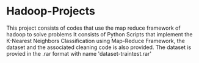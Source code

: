 # Hadoop-Projects
This project consists of codes that use the map reduce framework of hadoop to solve problems
It consists of Python Scripts that implement the  K-Nearest Neighbors Classification using Map-Reduce Framework, the dataset and the associated cleaning code is also provided.
The dataset is provied in the .rar format with name 'dataset-traintest.rar'
